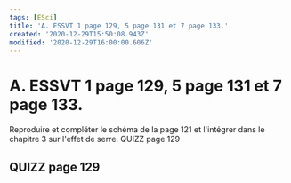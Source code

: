 ```yaml
---
tags: [ESci]
title: 'A. ESSVT 1 page 129, 5 page 131 et 7 page 133.'
created: '2020-12-29T15:50:08.943Z'
modified: '2020-12-29T16:00:00.606Z'
---
```


# A. ESSVT 1 page 129, 5 page 131 et 7 page 133.
Reproduire et compléter le schéma de la page 121 et l'intégrer dans le chapitre 3 sur l'effet de serre.
QUIZZ page 129


## QUIZZ page 129


